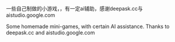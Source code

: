 一些自己制做的小游戏，，有一定ai辅助，感谢deepask.cc与aistudio.google.com

Some homemade mini-games, with certain AI assistance. Thanks to deepask.cc and aistudio.google.com
